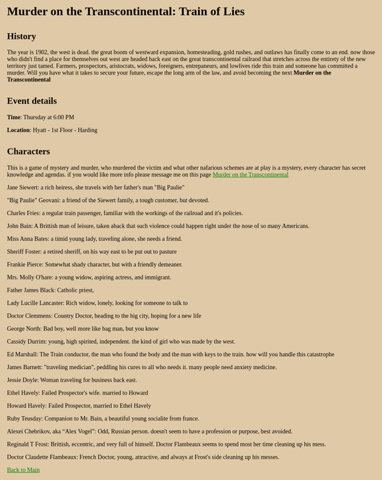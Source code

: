 <style>
  body {
  color: black;
    background: #E0C9A6;
    font-family: "Lucida Handwriting", "Lucida Console", "Courrier New";
    max-width: 2000px;
  }
  .container{
    
  }
  header{
        background: black;
    width: 100vw;
    position: sticky;
    border-bottom: 1px dashed #b5e853;
    padding: 20px 0;
  }
  h1{
  color: black
  }
  h2{
  color: black
  }
  a{
  color: green
  }
</style>

# Murder on the Transcontinental: Train of Lies

## History

The year is 1902, the west is dead. the great boom of westward expansion, homesteading, gold rushes, and outlaws has finally come to an end. now those who didn't find a place for themselves out west are headed back east on the great transcontinental railraod that stretches across the entirety of the new territory just tamed. Farmers, prospectors, aristocrats, widows, foreigners, entrepaneurs, and lowlives ride this train and someone has committed a murder. Will you have what it takes to secure your future, escape the long arm of the law, and avoid becoming the next  **Murder on the Transcontinental**

## Event details
**Time**: Thursday at 6:00 PM

**Location**: Hyatt - 1st Floor - Harding



## Characters

This is a game of mystery and murder, who murdered the victim and what other nafarious schemes are at play is a mystery, every character has secret knowledge and agendas. if you would like more info please message me on this page [Murder on the Transcontinental](https://tabletop.events/conventions/origins-game-fair-2024/schedule/6093)

Jane Siewert: a rich heiress, she travels with her father's man "Big Paulie"

"Big Paulie" Geovani: a friend of the Siewert family, a tough customer, but devoted.

Charles Fries: a regular train passenger, familiar with the workings of the railroad and it's policies. 

John Bain: A Brittish man of leisure, taken aback that such violence could happen right under the nose of so many Americans. 

Miss Anna Bates: a timid young lady, traveling alone, she needs a friend.

Sheriff Foster: a retired sheriff, on his way east to be put out to pasture

Frankie Pierce: Somewhat shady character, but with a friendly demeaner. 

Mrs. Molly O'hare: a young widow, aspiring actress, and immigrant.

Father James Black: Catholic priest, 

Lady Lucille Lancaster: Rich widow, lonely, looking for someone to talk to

Doctor Clemmens: Country Doctor, heading to the big city, hoping for a new life

George North: Bad boy, well more like bag man, but you know

Cassidy Durrim: young, high spirited, independent. the kind of girl who was made by the west. 

Ed Marshall: The Train conductor, the man who found the body and the man with keys to the train. how will you handle this catastrophe

James Barnett: "traveling medician", peddling his cures to all who needs it. many people need anxiety medicine.

Jessie Doyle: Woman traveling for business back east.

Ethel Havely: Failed Prospector's wife. married to Howard

Howard Havely: Failed Prospector, married to Ethel Havely 

Ruby Teusday: Companion to Mr. Bain, a beautiful young socialite from france. 

Alexei Chebrikov, aka “Alex Vogel”: Odd, Russian person. doesn't seem to have a profession or purpose, best avoided. 

Reginald T Frost: Brittish, eccentric, and very full of himself. Doctor Flambeaux seems to spend most her time cleaning up his mess. 

Doctor Claudette Flambeaux: French Doctor, young, attractive, and always at Frost's side cleaning up his messes. 


[Back to Main](README.md)

